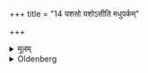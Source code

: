 +++
title = "14 यशसो यशोऽसीति मधुपर्कम्"

+++

<details><summary>मूलम्</summary>

यशसो यशोऽसीति मधुपर्कं प्रतिगृह्णीयात् १४
</details>

<details><summary>Oldenberg</summary>

14. The Madhuparka he should accept with (the formula), 'The glory's glory art thou' (ibid. 11).
</details>
